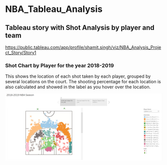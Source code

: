 # NBA_Tableau_Analysis

## Tableau story with Shot Analysis by player and team

https://public.tableau.com/app/profile/shamit.singh/viz/NBA_Analysis_Project_Story/Story1

### Shot Chart by Player for the year 2018-2019

This shows the location of each shot taken by each player, grouped by several locations on the court. The shooting percentage for each location is also calculated and showed in the label as you hover over the location.


![alt text](https://github.com/shamit24/NBA_Tableau_Analysis/blob/main/Shot%20Analysis%20by%20Player.png "Shot Chart per Player")

